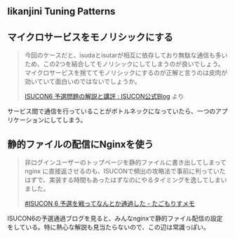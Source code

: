 Iikanjini Tuning Patterns
---

## マイクロサービスをモノリシックにする

> 今回のケースだと、isudaとisutarが相互に依存しており無駄な通信も多いため、この2つを結合してモノリシックにしてしまうのが良いでしょう。マイクロサービスを捨ててモノリシックにするのが正解と言うのは皮肉が効いていて面白いのではないでしょうか。
>
> [ISUCON6 予選問題の解説と講評 : ISUCON公式Blog](http://isucon.net/archives/48697611.html) より

サービス間で通信を行っていることがボトルネックになっていたら、一つのアプリケーションにしてしまう。

## 静的ファイルの配信にNginxを使う
> 非ログインユーザーのトップページを静的ファイルに書き出してしまって nginx に直接返させるのも、ISUCONで頻出の攻略法で事前に判っていたはずで、実装する時間もあったはずなのにやるタイミングを逸してしまいました。
>
> [#ISUCON 6 予選を戦ってなんとか通過した - たごもりすメモ](http://tagomoris.hatenablog.com/entry/2016/09/20/193730)

ISUCON6の予選通過ブログを見ると、みんなnginxで静的ファイル配信の設定をしている。特に熱心な解説も見当たらないので、この辺は常識っぽい。
